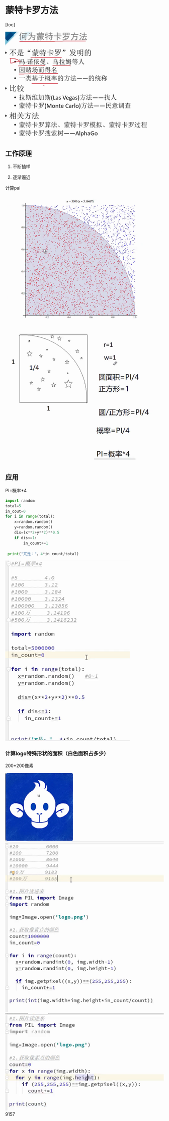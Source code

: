 # 蒙特卡罗方法

[toc]

![image-20211205083105526](imgs/image-20211205083105526.png)

## 工作原理

1. 不断抽样

2. 逐渐逼近

计算pai

![image-20211205083739098](imgs/image-20211205083739098.png)![image-20211205084046080](imgs/image-20211205084046080.png)

## 应用

PI=概率*4

```python
import random
total=5
in_cout=0
for i in range(total):
    x=random.random()
    y=random.random()
    dis=(x**2+y**2)**0.5
    if dis<=1:
        in_count+=1
        
 print("兀是："，4*in_count/total)

```

![image-20211205084806342](imgs/image-20211205084806342.png)

### 计算logo特殊形状的面积（白色面积占多少）

200*200像素

<img src="imgs/image-20211205085151768.png" alt="image-20211205085151768" style="zoom: 33%;" />![image-20211205085419517](imgs/image-20211205085419517.png)![image-20211205085505733](imgs/image-20211205085505733.png)9157